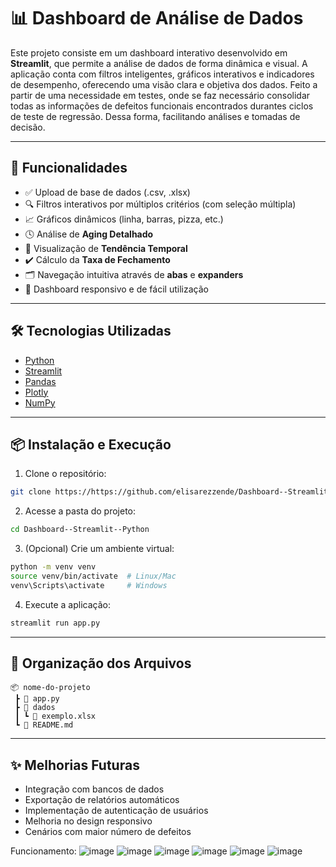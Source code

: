 
# 📊 Dashboard de Análise de Dados

Este projeto consiste em um dashboard interativo desenvolvido em **Streamlit**, que permite a análise de dados de forma dinâmica e visual. A aplicação conta com filtros inteligentes, gráficos interativos e indicadores de desempenho, oferecendo uma visão clara e objetiva dos dados. Feito a partir de uma necessidade em testes, onde se faz necessário consolidar todas as informações de defeitos funcionais encontrados durantes ciclos de teste de regressão. Dessa forma, facilitando análises e tomadas de decisão.

---

## 🚀 Funcionalidades

- ✅ Upload de base de dados (.csv, .xlsx)
- 🔍 Filtros interativos por múltiplos critérios (com seleção múltipla)
- 📈 Gráficos dinâmicos (linha, barras, pizza, etc.)
- 🕓 Análise de **Aging Detalhado**
- 📅 Visualização de **Tendência Temporal**
- ✔️ Cálculo da **Taxa de Fechamento**
- 🗂️ Navegação intuitiva através de **abas** e **expanders**
- 🎯 Dashboard responsivo e de fácil utilização

---

## 🛠️ Tecnologias Utilizadas

- [Python](https://www.python.org/)
- [Streamlit](https://streamlit.io/)
- [Pandas](https://pandas.pydata.org/)
- [Plotly](https://plotly.com/python/)
- [NumPy](https://numpy.org/)

---

## 📦 Instalação e Execução

1. Clone o repositório:

```bash
git clone https://https://github.com/elisarezzende/Dashboard--Streamlit--Python
```

2. Acesse a pasta do projeto:

```bash
cd Dashboard--Streamlit--Python
```

3. (Opcional) Crie um ambiente virtual:

```bash
python -m venv venv
source venv/bin/activate  # Linux/Mac
venv\Scripts\activate     # Windows
```

4. Execute a aplicação:

```bash
streamlit run app.py
```

---

## 📂 Organização dos Arquivos

```
📦 nome-do-projeto
 ┣ 📜 app.py
 ┣ 📂 dados
 ┃ ┗ 📜 exemplo.xlsx
 ┗ 📜 README.md
```

---

## ✨ Melhorias Futuras

- Integração com bancos de dados
- Exportação de relatórios automáticos
- Implementação de autenticação de usuários
- Melhoria no design responsivo
- Cenários com maior número de defeitos

Funcionamento:
![image](https://github.com/user-attachments/assets/f0ac90e6-4c0e-4760-93e4-d04530930f8f)
![image](https://github.com/user-attachments/assets/4377a63b-4e8c-4fd2-bec1-cb0a1ad01b7e)
![image](https://github.com/user-attachments/assets/38385044-959a-4928-ae74-bf7b895e6e6e)
![image](https://github.com/user-attachments/assets/62a08bcb-9341-4e8e-b4f8-db1d5f94d8df)
![image](https://github.com/user-attachments/assets/2083deee-8fa9-4c6a-8e47-e6b51d44077b)
![image](https://github.com/user-attachments/assets/1326d41a-b732-4c44-98b8-5efabb9e624a)






